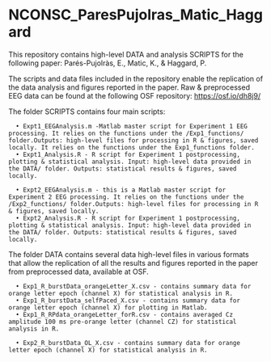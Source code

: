 # NCONSC_ParesPujolras_Matic_Haggard

This repository contains high-level DATA and analysis SCRIPTS for the following paper: 
Parés-Pujolràs, E., Matic, K., & Haggard, P. 

The scripts and data files included in the repository enable the replication of the data analysis and figures reported in the paper.
Raw & preprocessed EEG data can be found at the following OSF repository: https://osf.io/dh8j9/

The folder SCRIPTS contains four main scripts:

      • Expt1_EEGAnalysis.m -Matlab master script for Experiment 1 EEG processing. It relies on the functions under the /Exp1_functions/ folder.Outputs: high-level files for processing in R & figures, saved locally. It relies on the functions under the Exp1_functions folder. 
      • Expt1_Analysis.R - R script for Experiment 1 postprocessing, plotting & statistical analysis. Input: high-level data provided in the DATA/ folder. Outputs: statistical results & figures, saved locally. 
  
      • Expt2_EEGAnalysis.m - this is a Matlab master script for Experiment 2 EEG processing. It relies on the functions under the /Exp2_functions/ folder.Outputs: high-level files for processing in R & figures, saved locally.
      • Expt2_Analysis.R - R script for Experiment 1 postprocessing, plotting & statistical analysis. Input: high-level data provided in the DATA/ folder. Outputs: statistical results & figures, saved locally. 
   

The folder DATA contains several data high-level files in various formats that allow the replication of all the results and figures reported in the paper from preprocessed data, available at OSF.  

      • Exp1_R_burstData_orangeLetter_X.csv - contains summary data for orange letter epoch (channel X) for statistical analysis in R.
      • Exp1_R_burstData_selfPaced_X.csv - contains summary data for orange letter epoch (channel X) for plotting in Matlab.
      • Exp1_R_RPdata_orangeLetter_forR.csv - contains averaged Cz amplitude 100 ms pre-orange letter (channel CZ) for statistical analysis in R.

      • Exp2_R_burstData_OL_X.csv - contains summary data for orange letter epoch (channel X) for statistical analysis in R.


